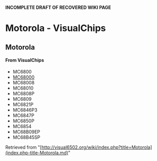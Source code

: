 **INCOMPLETE DRAFT OF RECOVERED WIKI PAGE**

# Motorola - VisualChips

## Motorola

#### From VisualChips

- MC6800
- [MC68000](index.php-title-Motorola_68000.md)
- MC68008
- MC68010
- MC6808P
- MC6809
- MC6821P
- MC6846P3
- MC6847P
- MC6850P
- MC6854
- MC68B09EP
- MC68B45SP

Retrieved from "[http://visual6502.org/wiki/index.php?title=Motorola](index.php-title-Motorola.md)"

